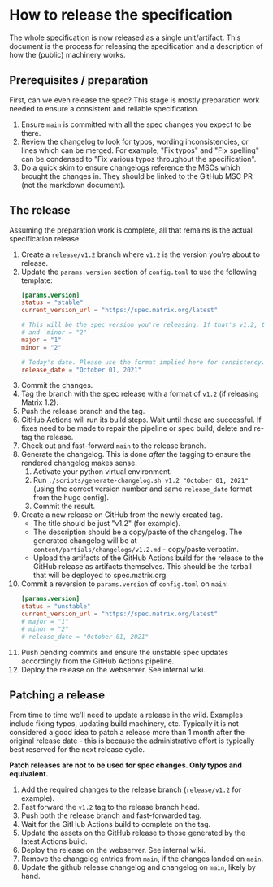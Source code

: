 # How to release the specification

The whole specification is now released as a single unit/artifact. This document is
the process for releasing the specification and a description of how the (public)
machinery works.

## Prerequisites / preparation

First, can we even release the spec? This stage is mostly preparation work needed
to ensure a consistent and reliable specification.

1. Ensure `main` is committed with all the spec changes you expect to be there.
2. Review the changelog to look for typos, wording inconsistencies, or lines which
   can be merged. For example, "Fix typos" and "Fix spelling" can be condensed to
   "Fix various typos throughout the specification".
3. Do a quick skim to ensure changelogs reference the MSCs which brought the changes
   in. They should be linked to the GitHub MSC PR (not the markdown document).

## The release

Assuming the preparation work is complete, all that remains is the actual specification
release.

1. Create a `release/v1.2` branch where `v1.2` is the version you're about to release.
2. Update the `params.version` section of `config.toml` to use the following template:
   ```toml
   [params.version]
   status = "stable"
   current_version_url = "https://spec.matrix.org/latest"

   # This will be the spec version you're releasing. If that's v1.2, then `major = "1"`
   # and `minor = "2"`
   major = "1"
   minor = "2"

   # Today's date. Please use the format implied here for consistency.
   release_date = "October 01, 2021"
   ```
3. Commit the changes.
4. Tag the branch with the spec release with a format of `v1.2` (if releasing Matrix 1.2).
5. Push the release branch and the tag.
6. GitHub Actions will run its build steps. Wait until these are successful. If fixes
   need to be made to repair the pipeline or spec build, delete and re-tag the release.
7. Check out and fast-forward `main` to the release branch.
8. Generate the changelog. This is done *after* the tagging to ensure the rendered
   changelog makes sense.
   1. Activate your python virtual environment.
   2. Run `./scripts/generate-changelog.sh v1.2 "October 01, 2021"` (using the correct
      version number and same `release_date` format from the hugo config).
   3. Commit the result.
9. Create a new release on GitHub from the newly created tag.
   * The title should be just "v1.2" (for example).
   * The description should be a copy/paste of the changelog. The generated changelog
     will be at `content/partials/changelogs/v1.2.md` - copy/paste verbatim.
   * Upload the artifacts of the GitHub Actions build for the release to the GitHub
     release as artifacts themselves. This should be the tarball that will be deployed
     to spec.matrix.org.
10. Commit a reversion to `params.version` of `config.toml` on `main`:
    ```toml
    [params.version]
    status = "unstable"
    current_version_url = "https://spec.matrix.org/latest"
    # major = "1"
    # minor = "2"
    # release_date = "October 01, 2021"
    ```
11. Push pending commits and ensure the unstable spec updates accordingly from the
    GitHub Actions pipeline.
12. Deploy the release on the webserver. See internal wiki.

## Patching a release

From time to time we'll need to update a release in the wild. Examples include fixing typos,
updating build machinery, etc. Typically it is not considered a good idea to patch a release
more than 1 month after the original release date - this is because the administrative effort
is typically best reserved for the next release cycle.

**Patch releases are not to be used for spec changes. Only typos and equivalent.**

1. Add the required changes to the release branch (`release/v1.2` for example).
2. Fast forward the `v1.2` tag to the release branch head.
3. Push both the release branch and fast-forwarded tag.
4. Wait for the GitHub Actions build to complete on the tag.
5. Update the assets on the GitHub release to those generated by the latest Actions build.
6. Deploy the release on the webserver. See internal wiki.
7. Remove the changelog entries from `main`, if the changes landed on `main`.
8. Update the github release changelog and changelog on `main`, likely by hand.
